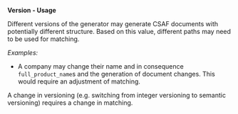 **Version - Usage**

Different versions of the generator may generate CSAF documents with potentially different structure.
Based on this value, different paths may need to be used for matching.

*Examples:*

* A company may change their name and in consequence `full_product_name`s and the generation of document changes.
  This would require an adjustment of matching.

A change in versioning (e.g. switching from integer versioning to semantic versioning) requires a change in matching.

